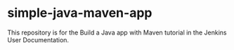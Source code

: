 # simple-java-maven-app
This repository is for the Build a Java app with Maven tutorial in the Jenkins User Documentation.
